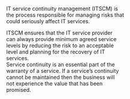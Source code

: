 IT service continuity management (ITSCM) is  
the process responsible for managing risks that  
could seriously affect IT services.

ITSCM ensures that the IT service provider  
can always provide minimum agreed service  
levels by reducing the risk to an acceptable  
level and planning for the recovery of IT  
services.  
Service continuity is an essential part of the  
warranty of a service. If a service’s continuity  
cannot be maintained then the business will  
not experience the value that has been  
promised.